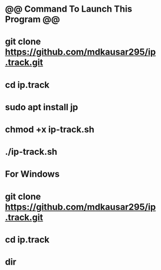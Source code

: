 # @@ Command To Launch This Program @@
# git clone https://github.com/mdkausar295/ip.track.git
# cd ip.track
# sudo apt install jp
# chmod +x ip-track.sh
# ./ip-track.sh


# For Windows
#
#
# git clone https://github.com/mdkausar295/ip.track.git
# cd ip.track
# dir
